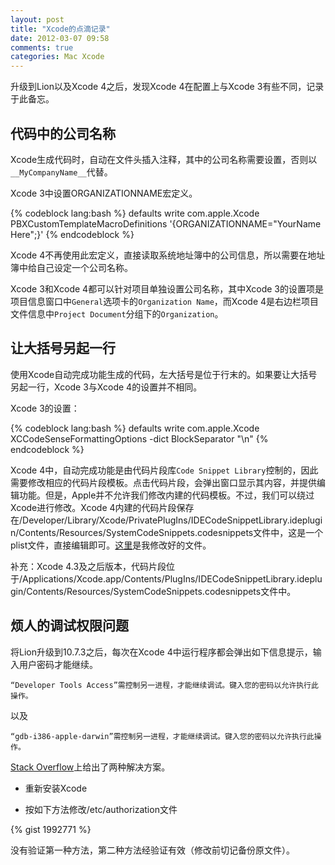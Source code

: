 ```yaml
---
layout: post
title: "Xcode的点滴记录"
date: 2012-03-07 09:58
comments: true
categories: Mac Xcode
---
```


升级到Lion以及Xcode 4之后，发现Xcode 4在配置上与Xcode 3有些不同，记录于此备忘。

<!--more-->

## 代码中的公司名称

Xcode生成代码时，自动在文件头插入注释，其中的公司名称需要设置，否则以`__MyCompanyName__`代替。

Xcode 3中设置ORGANIZATIONNAME宏定义。

{% codeblock lang:bash %}
defaults write com.apple.Xcode PBXCustomTemplateMacroDefinitions '{ORGANIZATIONNAME="YourNameHere";}'
{% endcodeblock %}

Xcode 4不再使用此宏定义，直接读取系统地址簿中的公司信息，所以需要在地址簿中给自己设定一个公司名称。

Xcode 3和Xcode 4都可以针对项目单独设置公司名称，其中Xcode 3的设置项是项目信息窗口中`General`选项卡的`Organization Name`，而Xcode 4是右边栏项目文件信息中`Project Document`分组下的`Organization`。

## 让大括号另起一行

使用Xcode自动完成功能生成的代码，左大括号是位于行末的。如果要让大括号另起一行，Xcode 3与Xcode 4的设置并不相同。

Xcode 3的设置：

{% codeblock lang:bash %}
defaults write com.apple.Xcode XCCodeSenseFormattingOptions -dict BlockSeparator "\n"
{% endcodeblock %}

Xcode 4中，自动完成功能是由代码片段库`Code Snippet Library`控制的，因此需要修改相应的代码片段模板。点击代码片段，会弹出窗口显示其内容，并提供编辑功能。但是，Apple并不允许我们修改内建的代码模板。不过，我们可以绕过Xcode进行修改。Xcode 4内建的代码片段保存在/Developer/Library/Xcode/PrivatePlugIns/IDECodeSnippetLibrary.ideplugin/Contents/Resources/SystemCodeSnippets.codesnippets文件中，这是一个plist文件，直接编辑即可。[这里](https://gist.github.com/1992813)是我修改好的文件。

补充：Xcode 4.3及之后版本，代码片段位于/Applications/Xcode.app/Contents/PlugIns/IDECodeSnippetLibrary.ideplugin/Contents/Resources/SystemCodeSnippets.codesnippets文件中。

## 烦人的调试权限问题

将Lion升级到10.7.3之后，每次在Xcode 4中运行程序都会弹出如下信息提示，输入用户密码才能继续。

	“Developer Tools Access”需控制另一进程，才能继续调试。键入您的密码以允许执行此操作。
	
以及

	“gdb-i386-apple-darwin”需控制另一进程，才能继续调试。键入您的密码以允许执行此操作。
	
[Stack Overflow](http://stackoverflow.com/questions/9132826/stop-developer-tools-access-needs-to-take-control-of-another-process-for-debugg)上给出了两种解决方案。

* 重新安装Xcode

* 按如下方法修改/etc/authorization文件

{% gist 1992771 %}

没有验证第一种方法，第二种方法经验证有效（修改前切记备份原文件）。
